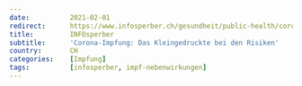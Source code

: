 ```yaml
---
date:          2021-02-01
redirect:      https://www.infosperber.ch/gesundheit/public-health/corona-impfung-das-kleingedruckte-bei-den-risiken/
title:         INFOsperber
subtitle:      'Corona-Impfung: Das Kleingedruckte bei den Risiken'
country:       CH
categories:    [Impfung]
tags:          [infosperber, impf-nebenwirkungen]
---
```

